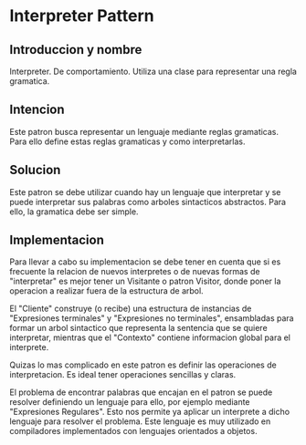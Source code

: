 # Interpreter Pattern

## Introduccion y nombre
Interpreter. De comportamiento.
Utiliza una clase para representar una regla gramatica.

## Intencion
Este patron busca representar un lenguaje mediante reglas gramaticas. Para ello define estas reglas gramaticas y como interpretarlas.

## Solucion
Este patron se debe utilizar cuando hay un lenguaje que interpretar y se puede interpretar sus palabras como arboles sintacticos abstractos. Para ello, la gramatica debe ser simple.

## Implementacion
Para llevar a cabo su implementacion se debe tener en cuenta que si es frecuente la relacion de nuevos interpretes o de nuevas formas de "interpretar" es mejor tener un Visitante o patron Visitor, donde poner la operacion a realizar fuera de la estructura de arbol.

El "Cliente" construye (o recibe) una estructura de instancias de "Expresiones terminales" y "Expresiones no terminales", ensambladas para formar un arbol sintactico que representa la sentencia que se quiere interpretar, mientras que el "Contexto" contiene informacion global para el interprete.

Quizas lo mas complicado en este patron es definir las operaciones de interpretacion. Es ideal tener operaciones sencillas y claras.

El problema de encontrar palabras que encajan en el patron se puede resolver definiendo un lenguaje para ello, por ejemplo mediante "Expresiones Regulares". Esto nos permite ya aplicar un interprete a dicho lenguaje para resolver el problema. Este lenguaje es muy utilizado en compiladores implementados con lenguajes orientados a objetos. 